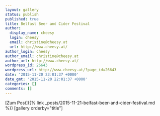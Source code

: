 ```yaml
---
layout: gallery
status: publish
published: true
title: Belfast Beer and Cider Festival
author:
  display_name: cheesy
  login: cheesy
  email: christine@cheesy.at
  url: http://www.cheesy.at/
author_login: cheesy
author_email: christine@cheesy.at
author_url: http://www.cheesy.at/
wordpress_id: 26643
wordpress_url: http://www.cheesy.at/?page_id=26643
date: '2015-11-20 23:01:37 +0000'
date_gmt: '2015-11-20 22:01:37 +0000'
categories: []
comments: []
---
```


[Zum Post]({% link _posts/2015-11-21-belfast-beer-and-cider-festival.md %})
[gallery orderby="title"]
